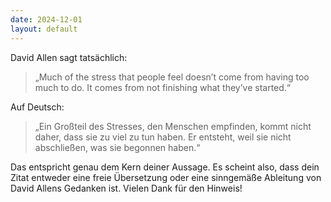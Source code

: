 ```yaml
---
date: 2024-12-01
layout: default
---
```


David Allen sagt tatsächlich:

> „Much of the stress that people feel doesn’t come from having too much to do. It comes from not finishing what they’ve started.“



Auf Deutsch:

> „Ein Großteil des Stresses, den Menschen empfinden, kommt nicht daher, dass sie zu viel zu tun haben. Er entsteht, weil sie nicht abschließen, was sie begonnen haben.“



Das entspricht genau dem Kern deiner Aussage. Es scheint also, dass dein Zitat entweder eine freie Übersetzung oder eine sinngemäße Ableitung von David Allens Gedanken ist. Vielen Dank für den Hinweis!